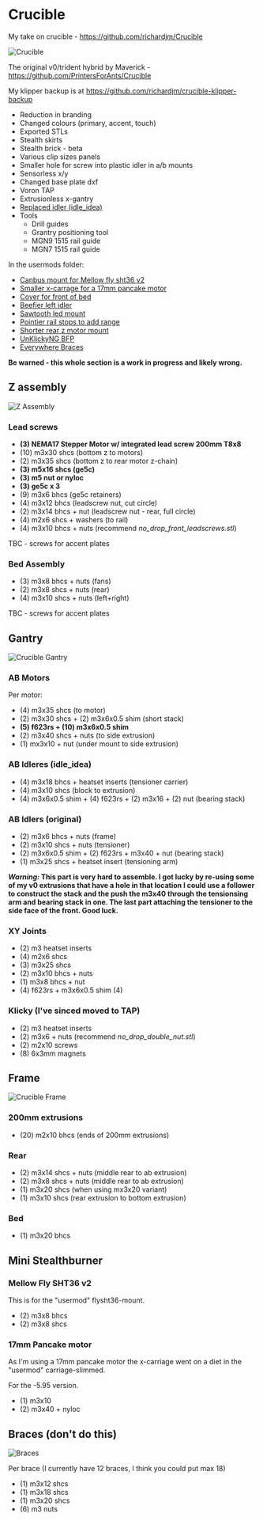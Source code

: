 # Crucible

My take on crucible - <https://github.com/richardjm/Crucible>

![Crucible](../static/img/crucible/crucible.png)

The original v0/trident hybrid by Maverick - <https://github.com/PrintersForAnts/Crucible>

My klipper backup is at <https://github.com/richardjm/crucible-klipper-backup>

- Reduction in branding
- Changed colours (primary, accent, touch)
- Exported STLs
- Stealth skirts
- Stealth brick - beta
- Various clip sizes panels
- Smaller hole for screw into plastic idler in a/b mounts
- Sensorless x/y
- Changed base plate dxf
- Voron TAP
- Extrusionless x-gantry
- [Replaced idler (idle_idea)](https://github.com/richardjm/Crucible/tree/main/Usermods/richardjm/idle_idea)
- Tools
  - Drill guides
  - Grantry positioning tool
  - MGN9 1515 rail guide
  - MGN7 1515 rail guide

In the usermods folder:

- [Canbus mount for Mellow fly sht36 v2](https://github.com/richardjm/Crucible/tree/main/Usermods/richardjm/flysht36-mount)
- [Smaller x-carrage for a 17mm pancake motor](https://github.com/richardjm/Crucible/tree/main/Usermods/richardjm/carriage-slimmed)
- [Cover for front of bed](https://github.com/richardjm/Crucible/tree/main/Usermods/richardjm/frond-bed-cover)
- [Beefier left idler](https://github.com/richardjm/Crucible/tree/main/Usermods/richardjm/idler_beefy)
- [Sawtooth led mount](https://github.com/richardjm/Crucible/tree/main/Usermods/richardjm/leds)
- [Pointier rail stops to add range](https://github.com/richardjm/Crucible/tree/main/Usermods/richardjm/pointy-stop)
- [Shorter rear z motor mount](https://github.com/richardjm/Crucible/tree/main/Usermods/richardjm/short-rear-z)
- [UnKlickyNG BFP](https://github.com/richardjm/Crucible/tree/main/Usermods/richardjm/UnKlickyNG)
- [Everywhere Braces](https://github.com/richardjm/Crucible/tree/main/Usermods/richardjm/everywhere-brace)

**Be warned - this whole section is a work in progress and likely wrong.**

## Z assembly

![Z Assembly](../static/img/crucible/z-asembly.png)

### Lead screws

- **(3) NEMA17 Stepper Motor w/ integrated lead screw 200mm T8x8**
- (10) m3x30 shcs (bottom z to motors)
- (2) m3x35 shcs (bottom z to rear motor z-chain)
- **(3) m5x16 shcs (ge5c)**
- **(3) m5 nut or nyloc**
- **(3) ge5c x 3**
- (9) m3x6 bhcs (ge5c retainers)
- (4) m3x12 bhcs (leadscrew nut, cut circle)
- (2) m3x14 bhcs + nut (leadscrew nut - rear, full circle)
- (4) m2x6 shcs + washers (to rail)
- (4) m3x10 bhcs + nuts (recommend _no_drop_front_leadscrews.stl_)

TBC - screws for accent plates

### Bed Assembly

- (3) m3x8 bhcs + nuts (fans)
- (2) m3x8 shcs + nuts (rear)
- (4) m3x10 shcs + nuts (left+right)

TBC - screws for accent plates

## Gantry

![Crucible Gantry](../static/img/crucible/gantry.png)

### AB Motors

Per motor:

- (4) m3x35 shcs (to motor)
- (2) m3x30 shcs + (2) m3x6x0.5 shim (short stack)
- **(5) f623rs + (10) m3x6x0.5 shim**
- (2) m3x40 shcs + nuts (to side extrusion)
- (1) mx3x10 + nut (under mount to side extrusion)

### AB Idleres (idle_idea)

- (4) m3x18 bhcs + heatset inserts (tensioner carrier)
- (4) m3x10 shcs (block to extrusion)
- (4) m3x6x0.5 shim + (4) f623rs + (2) m3x16 + (2) nut (bearing stack)

### AB Idlers (original)

- (2) m3x6 bhcs + nuts (frame)
- (2) m3x10 shcs + nuts (tensioner)
- (2) m3x6x0.5 shim + (2) f623rs + m3x40 + nut (bearing stack)
- (1) m3x25 shcs + heatset insert (tensioning arm)

**_Warning:_ This part is very hard to assemble. I got lucky by re-using some of my v0 extrusions that have a hole in that location I could use a follower to construct the stack and the push the m3x40 through the tensionsing arm and bearing stack in one. The last part attaching the tensioner to the side face of the front. Good luck.**

### XY Joints

- (2) m3 heatset inserts
- (4) m2x6 shcs
- (3) m3x25 shcs
- (2) m3x10 bhcs + nuts
- (1) m3x8 bhcs + nut
- (4) f623rs + m3x6x0.5 shim (4)

### Klicky (I've sinced moved to TAP)

- (2) m3 heatset inserts
- (2) m3x6 + nuts (recommend _no_drop_double_nut.stl_)
- (2) m2x10 screws
- (8) 6x3mm magnets

## Frame

![Crucible Frame](../static/img/crucible/frame.png)

### 200mm extrusions

- (20) m2x10 bhcs (ends of 200mm extrusions)

### Rear

- (2) m3x14 shcs + nuts (middle rear to ab extrusion)
- (2) m3x8 shcs + nuts (middle rear to ab extrusion)
- (1) m3x20 shcs (when using mx3x20 variant)
- (1) m3x10 shcs (rear extrusion to bottom extrusion)

### Bed

- (1) m3x20 bhcs

## Mini Stealthburner

### Mellow Fly SHT36 v2

This is for the "usermod" flysht36-mount.

- (2) m3x8 bhcs
- (2) m3x8 shcs

### 17mm Pancake motor

As I'm using a 17mm pancake motor the x-carriage went on a diet in the
"usermod" carriage-slimmed.

For the -5.95 version.

- (1) m3x10
- (2) m3x40 + nyloc

## Braces (don't do this)

![Braces](../static/img/crucible/braces.png)

Per brace (I currently have 12 braces, I think you could put max 18)

- (1) m3x12 shcs
- (1) m3x18 shcs
- (1) m3x20 shcs
- (6) m3 nuts

